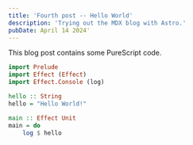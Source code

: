 ```yaml
---
title: 'Fourth post -- Hello World'
description: 'Trying out the MDX blog with Astro.'
pubDate: April 14 2024'
---
```


This blog post contains some PureScript code.

```haskell
import Prelude
import Effect (Effect)
import Effect.Console (log)

hello :: String
hello = "Hello World!"

main :: Effect Unit
main = do
    log $ hello
```

